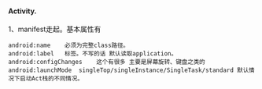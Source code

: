 #### Activity.
   1、manifest走起。基本属性有

   ```
   android:name    必须为完整class路径。
   android:label   标签。不写的话 默认读取application。
   android:configChanges    这个有很多 主要是屏幕旋转、键盘之类的
   android:launchMode  singleTop/singleInstance/SingleTask/standard 默认情况下启动Act栈的不同情况。
   




   ```
